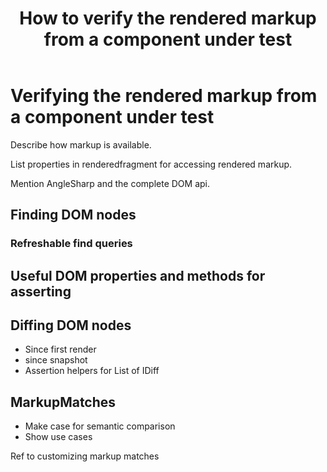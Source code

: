 ﻿---
uid: verify-markup
title: How to verify the rendered markup from a component under test
---

# Verifying the rendered markup from a component under test

Describe how markup is available.

List properties in renderedfragment for accessing rendered markup.

Mention AngleSharp and the complete DOM api.

## Finding DOM nodes

### Refreshable find queries

## Useful DOM properties and methods for asserting 

## Diffing DOM nodes

- Since first render
- since snapshot
- Assertion helpers for List of IDiff

## MarkupMatches

- Make case for semantic comparison
- Show use cases

Ref to customizing markup matches
